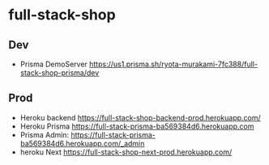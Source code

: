 # full-stack-shop

## Dev
- Prisma DemoServer https://us1.prisma.sh/ryota-murakami-7fc388/full-stack-shop-prisma/dev

## Prod
- Heroku backend https://full-stack-shop-backend-prod.herokuapp.com/
- Heroku Prisma https://full-stack-prisma-ba569384d6.herokuapp.com
- Prisma Admin: https://full-stack-prisma-ba569384d6.herokuapp.com/_admin
- heroku Next  https://full-stack-shop-next-prod.herokuapp.com/
